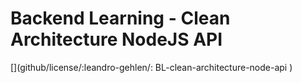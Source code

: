 # Backend Learning - Clean Architecture NodeJS API  
[](github/license/:leandro-gehlen/:
BL-clean-architecture-node-api
)

